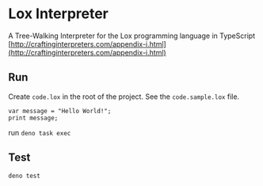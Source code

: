 # Lox Interpreter

A Tree-Walking Interpreter for the Lox programming language in TypeScript [http://craftinginterpreters.com/appendix-i.html](http://craftinginterpreters.com/appendix-i.html)


## Run 

Create `code.lox` in the root of the project. See the `code.sample.lox` file.

```
var message = "Hello World!";
print message;
```

run `deno task exec`


## Test

`deno test`
